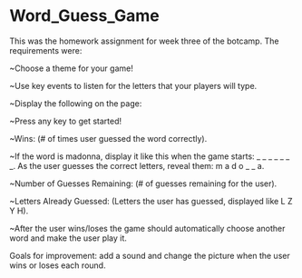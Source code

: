 # Word_Guess_Game

This was the homework assignment for week three of the botcamp.  The requirements were:

~Choose a theme for your game! 

~Use key events to listen for the letters that your players will type.

~Display the following on the page:

~Press any key to get started!

~Wins: (# of times user guessed the word correctly).

~If the word is madonna, display it like this when the game starts: _ _ _ _ _ _ _.
As the user guesses the correct letters, reveal them: m a d o _  _ a.

~Number of Guesses Remaining: (# of guesses remaining for the user).

~Letters Already Guessed: (Letters the user has guessed, displayed like L Z Y H).

~After the user wins/loses the game should automatically choose another word and make the user play it.


Goals for improvement:  add a sound and change the picture when the user wins or loses each round.

